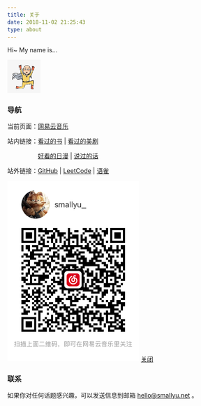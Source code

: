```yaml
---
title: 关于
date: 2018-11-02 21:25:43
type: about
---
```


Hi~ My name is...

<img src="img/avatar.jpg" 
  width="15%" 
  style="margin-left:0;" 
  class="no-shadow">

### 导航

<p>
  当前页面：<a href="#ex1" 
    class="exBtn" 
    rel="modal:open" 
    data-toggle="tooltip" 
    data-placement="bottom" 
    title="音乐的力量">网易云音乐</a>
</p>

<p>
  站内链接：<a href="/pages/books-read"
    data-toggle="tooltip" 
    data-placement="bottom" 
    title="">看过的书</a> 
  |
  <a href="/pages/tv-us"
    data-toggle="tooltip" 
    data-placement="bottom" 
    title="爱和正义">看过的美剧</a> 
</p>
<p style="margin-left:5em;"> 
  <a href="/pages/tv-jp"
    data-toggle="tooltip" 
    data-placement="bottom" 
    title="">好看的日漫</a> 
  |
  <a href="/pages/said-before" 
    data-toggle="tooltip" 
    data-placement="bottom" 
    title="以前的信仰">说过的话</a>
</p>

<p>
  站外链接：<a href="https://github.com/smallyunet" 
    data-toggle="tooltip" 
    data-placement="bottom" 
    title="">GitHub</a>
  |
  <a href="https://leetcode-cn.com/u/smallyu/" 
    data-toggle="tooltip" 
    data-placement="bottom" 
    title="">LeetCode</a>
  |
  <a href="https://www.yuque.com/smallyu" 
    data-toggle="tooltip" 
    data-placement="bottom" 
    title="">语雀</a>
</p>

<div id="ex1" class="modal">
  <img src="img/NetEase.jpg" width="60%" class="no-shadow">
  <a href="#" rel="modal:close">关闭</a>
</div>

<script>
$(".exBtn").click(function() {
  $(this).modal({
    escapeClose: true,
    clickClose: true,
    showClose: true,
    fadeDuration: 100
  });
  return false
})
</script>

### 联系

如果你对任何话题感兴趣，可以发送信息到邮箱 hello@smallyu.net 。

